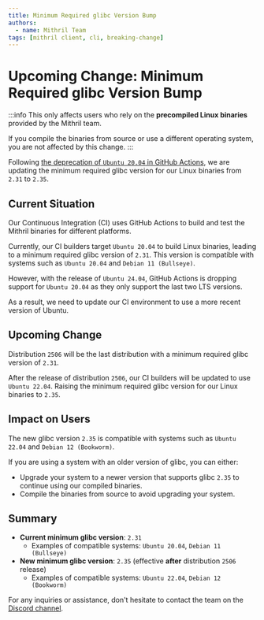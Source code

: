 ```yaml
---
title: Minimum Required glibc Version Bump
authors:
  - name: Mithril Team
tags: [mithril client, cli, breaking-change]
---
```


# Upcoming Change: Minimum Required glibc Version Bump

:::info
This only affects users who rely on the **precompiled Linux binaries** provided by the Mithril team.

If you compile the binaries from source or use a different operating system, you are not affected by this change.
:::

Following [the deprecation of `Ubuntu 20.04` in GitHub Actions](https://github.com/actions/runner-images/issues/11101),
we are updating the minimum required glibc version for our Linux binaries from `2.31` to `2.35`.

## Current Situation

Our Continuous Integration (CI) uses GitHub Actions to build and test the Mithril binaries for different platforms.

Currently, our CI builders target `Ubuntu 20.04` to build Linux binaries, leading to a minimum required glibc version of
`2.31`.
This version is compatible with systems such as `Ubuntu 20.04` and `Debian 11 (Bullseye)`.

However, with the release of `Ubuntu 24.04`, GitHub Actions is dropping support for `Ubuntu 20.04` as they only support
the last two LTS versions.

As a result, we need to update our CI environment to use a more recent version of Ubuntu.

## Upcoming Change

Distribution `2506` will be the last distribution with a minimum required glibc version of `2.31`.

After the release of distribution `2506`, our CI builders will be updated to use `Ubuntu 22.04`. Raising the minimum
required glibc version for our Linux binaries to `2.35`.

## Impact on Users

The new glibc version `2.35` is compatible with systems such as `Ubuntu 22.04` and `Debian 12 (Bookworm)`.

If you are using a system with an older version of glibc, you can either:

- Upgrade your system to a newer version that supports glibc `2.35` to continue using our compiled binaries.
- Compile the binaries from source to avoid upgrading your system.

## Summary

- **Current minimum glibc version**: `2.31`
  - Examples of compatible systems: `Ubuntu 20.04`, `Debian 11 (Bullseye)`
- **New minimum glibc version**: `2.35` (effective **after** distribution `2506` release)
  - Examples of compatible systems: `Ubuntu 22.04`, `Debian 12 (Bookworm)`

For any inquiries or assistance, don't hesitate to contact the team on the [Discord channel](https://discord.gg/5kaErDKDRq).
